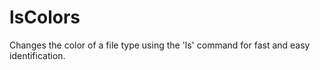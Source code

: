 # lsColors
Changes the color of a file type using the 'ls' command for fast and easy identification.

